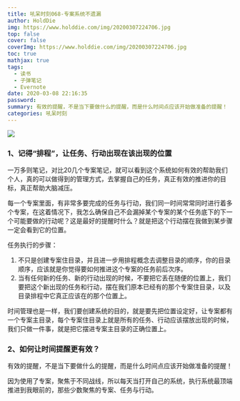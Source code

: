 ```yaml
---
title: 吼呆时刻068-专案系统不遗漏
author: HoldDie
img: https://www.holddie.com/img/20200307224706.jpg
top: false
cover: false
coverImg: https://www.holddie.com/img/20200307224706.jpg
toc: true
mathjax: true
tags:
  - 读书
  - 子弹笔记
  - Evernote
date: 2020-03-08 22:16:35
password:
summary: 有效的提醒，不是当下要做什么的提醒，而是什么时间点应该开始做准备的提醒！
categories: 吼呆时刻
---
```




![](https://www.holddie.com/img/20200307224706.jpg)

### 1、记得“排程”，让任务、行动出现在该出现的位置

一万多则笔记，对比20几个专案笔记，就可以看到这个系统如何有效的帮助我们个人，真的可以做得到的管理方式，去掌握自己的任务，真正有效的推进你的目标，真正帮助大脑减压。



每一个专案里面，有非常多要完成的任务与行动，我们同一时间常常同时进行着多个专案，在这着情况下，我怎么确保自己不会漏掉某个专案的某个任务底下的下一个可能要做的行动呢？这是最好的提醒时什么？就是把这个行动摆在我做到某步骤一定会看到它的位置。



任务执行的步骤：

1. 不只是创建专案住目录，并且进一步用排程概念去调整目录的顺序，你的目录顺序，应该就是你觉得要如何推进这个专案的任务前后次序。
2. 当有任何新的任务、新的行动出现的时候，不要把它丢在随便的位置上，我们要把这个新出现的任务和行动，摆在我们原本已经有的那个专案住目录，以及目录排程中它真正应该在的那个位置上。



时间管理也是一样，我们要创建系统的目的，就是要先把位置设定好，让专案都有一个专案主目录，每个专案住目录上就是所有的任务、行动应该摆放出现的时候，我们只做一件事，就是把它摆进专案主目录的正确位置上。

### 2、如何让时间提醒更有效？

有效的提醒，不是当下要做什么的提醒，而是什么时间点应该开始做准备的提醒！



因为使用了专案，聚焦于不同战线，所以每天当打开自己的系统，执行系统最顶端推进到我眼前的，那些少数聚焦的专案、任务与行动。








